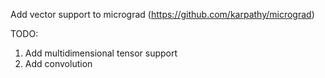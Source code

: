 Add vector support to micrograd (https://github.com/karpathy/micrograd)

TODO:
1) Add multidimensional tensor support
2) Add convolution
